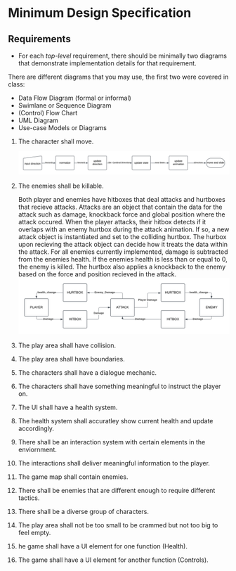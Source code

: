 # Minimum Design Specification

## Requirements
* For each _top-level_ requirement, there should be minimally two diagrams that demonstrate implementation details for that requirement.

There are different diagrams that you may use, the first two were covered in class:
* Data Flow Diagram (formal or informal)
* Swimlane or Sequence Diagram
* (Control) Flow Chart
* UML Diagram
* Use-case Models or Diagrams

1. The character shall move.

   <img src="diagrams/move_diagram.png" alt="move diagram">

3. The enemies shall be killable.

   Both player and enemies have hitboxes that deal attacks and hurtboxes that recieve attacks. Attacks are an object that contain the data for the attack such as damage, knockback force and global position where the attack occured. When the player attacks, their hitbox detects if it overlaps with an enemy hurtbox during the attack animation. If so, a new attack object is instantiated and set to the colliding hurtbox. The hurbox upon recieving the attack object can decide how it treats the data within the attack. For all enemies currently implemented, damage is subtracted from the enemies health. If the enemies health is less than or equal to 0, the enemy is killed. The hurtbox also applies a knockback to the enemy based on the force and position recieved in the attack. 
    <img src="diagrams/attack_diagram.png" alt="attack diagram"> 

4. The play area shall have collision.

5. The play area shall have boundaries.

6. The characters shall have a dialogue mechanic.

7. The characters shall have something meaningful to instruct the player on.

8. The UI shall have a health system.

9. The health system shall accuratley show current health and update accordingly.

10. There shall be an interaction system with certain elements in the enviornment.

11. The interactions shall deliver meaningful information to the player.

12. The game map shall contain enemies.

13. There shall be enemies that are different enough to require different tactics.

14. There shall be a diverse group of characters.

15. The play area shall not be too small to be crammed but not too big to feel empty.

16. he game shall have a UI element for one function (Health).

17. The game shall have a UI element for another function (Controls). 

